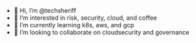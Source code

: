 - 👋 Hi, I’m @techsheriff
- 👀 I’m interested in risk, security, cloud, and coffee
- 🌱 I’m currently learning k8s, aws, and gcp
- 💞️ I’m looking to collaborate on cloudsecurity and governance


<!---
techsheriff/techsheriff is a ✨ special ✨ repository because its `README.md` (this file) appears on your GitHub profile.
You can click the Preview link to take a look at your changes.
--->
